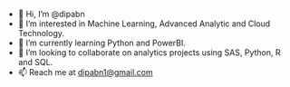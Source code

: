 - 👋 Hi, I’m @dipabn
- 👀 I’m interested in Machine Learning, Advanced Analytic and Cloud Technology.
- 🌱 I’m currently learning Python and PowerBI.
- 💞️ I’m looking to collaborate on analytics projects using SAS, Python, R and SQL.
- 📫 Reach me at dipabn1@gmail.com 


